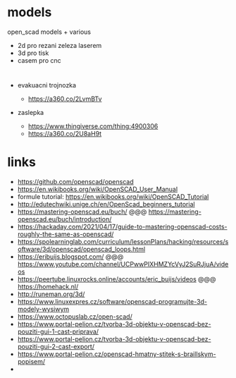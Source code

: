 # models
open_scad models + various

- 2d pro rezani zeleza laserem
- 3d pro tisk
- casem pro cnc

#

- evakuacni trojnozka
  - https://a360.co/2LvmBTv

- zaslepka
  - https://www.thingiverse.com/thing:4900306
  - https://a360.co/2U8aH9t
  
# links
- https://github.com/openscad/openscad
- https://en.wikibooks.org/wiki/OpenSCAD_User_Manual
- formule tutorial: https://en.wikibooks.org/wiki/OpenSCAD_Tutorial
- http://edutechwiki.unige.ch/en/OpenScad_beginners_tutorial
- https://mastering-openscad.eu/buch/   @@@   https://mastering-openscad.eu/buch/introduction/   
- https://hackaday.com/2021/04/17/guide-to-mastering-openscad-costs-roughly-the-same-as-openscad/
- https://spolearninglab.com/curriculum/lessonPlans/hacking/resources/software/3d/openscad/openscad_loops.html
- https://eribuijs.blogspot.com/   @@@    https://www.youtube.com/channel/UCPwwPIXHMZYcVyJ2SuRJjuA/videos  
- https://peertube.linuxrocks.online/accounts/eric_buijs/videos   @@@ https://homehack.nl/
- http://runeman.org/3d/
- https://www.linuxexpres.cz/software/openscad-programujte-3d-modely-wysiwym
- https://www.octopuslab.cz/open-scad/
- https://www.portal-pelion.cz/tvorba-3d-objektu-v-openscad-bez-pouziti-gui-1-cast-priprava/
- https://www.portal-pelion.cz/tvorba-3d-objektu-v-openscad-bez-pouziti-gui-2-cast-export/
- https://www.portal-pelion.cz/openscad-hmatny-stitek-s-braillskym-popisem/
- 
